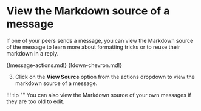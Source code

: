 # View the Markdown source of a message

If one of your peers sends a message, you can view the Markdown source of the
message to learn more about formatting tricks or to reuse their markdown
in a reply.

{!message-actions.md!}
{!down-chevron.md!}

3. Click on the **View Source** option from the actions dropdown to view the
markdown source of a message.

!!! tip ""
    You can also view the Markdown source of your own messages if they are too
    old to edit.

